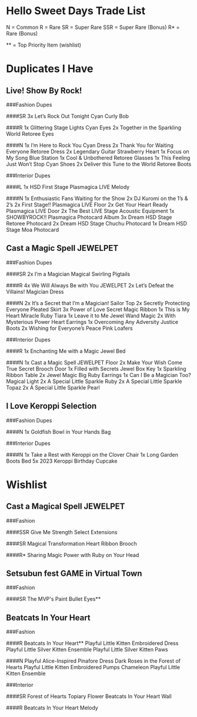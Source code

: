 # Hello Sweet Days Trade List

N = Common
R = Rare
SR = Super Rare
SSR = Super Rare (Bonus)
R* = Rare (Bonus)

** = Top Priority Item (wishlist)


Duplicates I Have
======

Live! Show By Rock! 
------

###Fashion Dupes

####SR
3x Let’s Rock Out Tonight Cyan Curly Bob

####R
1x Glittering Stage Lights Cyan Eyes
2x Together in the Sparkling World Retoree Eyes

####N
1x I’m Here to Rock You Cyan Dress
2x Thank You for Waiting Everyone Retoree Dress
2x Legendary Guitar Strawberry Heart
1x Focus on My Song Blue Station
1x Cool & Unbothered Retoree Glasses
1x This Feeling Just Won’t Stop Cyan Shoes
2x Deliver this Tune to the World Retoree Boots

###Interior Dupes

####L
1x HSD First Stage Plasmagica LIVE Melody

####N
1x Enthusiastic Fans Waiting for the Show
2x DJ Kuromi on the 1’s & 2’s
2x First Stage!! Plasmagica LIVE Floor
2x Get Your Heart Ready Plasmagica LIVE Door
2x The Best LIVE Stage Acoustic Equipment
1x SHOWBYROCK!! Plasmagica Photocard Album
3x Dream HSD Stage Retoree Photocard
2x Dream HSD Stage Chuchu Photocard
1x Dream HSD Stage Moa Photocard



Cast a Magic Spell JEWELPET 
------

###Fashion Dupes

####SR
2x I’m a Magician Magical Swirling Pigtails

####R
4x We Will Always Be with You JEWELPET
2x Let’s Defeat the Villains! Magician Dress

####N
2x It’s a Secret that I’m a Magician! Sailor Top
2x Secretly Protecting Everyone Pleated Skirt
3x Power of Love Secret Magic Ribbon
1x This is My Heart Miracle Ruby Tiara
1x Leave it to Me Jewel Wand Magic
2x With Mysterious Power Heart Earrings
1x Overcoming Any Adversity Justice Boots
2x Wishing for Everyone’s Peace Pink Loafers

###Interior Dupes

####R
1x Enchanting Me with a Magic Jewel Bed

####N
1x Cast a Magic Spell JEWELPET Floor
2x Make Your Wish Come True Secret Brooch Door
1x Filled with Secrets Jewel Box Key
1x Sparkling Ribbon Table
2x Jewel Magic Big Ruby Earrings
1x Can I Be a Magician Too? Magical Light
2x A Special Little Sparkle Ruby
2x A Special Little Sparkle Topaz
2x A Special Little Sparkle Pearl



I Love Keroppi Selection
------

###Fashion Dupes

####N
1x Goldfish Bowl in Your Hands Bag

###Interior Dupes

####N
1x Take a Rest with Keroppi on the Clover Chair
1x Long Garden Boots Bed
5x 2023 Keroppi Birthday Cupcake



Wishlist
======


Cast a Magical Spell JEWELPET
------

###Fashion

####SSR
Give Me Strength Select Extensions

####SR
Magical Transformation Heart Ribbon Brooch

####R*
Sharing Magic Power with Ruby on Your Head


Setsubun fest GAME in Virtual Town
------

###Fashion

####SR
The MVP's Paint Bullet Eyes**


Beatcats In Your Heart
------

###Fashion

####R
Beatcats In Your Heart**
Playful Little Kitten Embroidered Dress
Playful Little Silver Kitten Ensemble
Playful Little Silver Kitten Paws

####N
Playful Alice-Inspired Pinafore Dress
Dark Roses in the Forest of Hearts
Playful Little Kitten Embroidered Pumps
Chameleon Playful Little Kitten Ensemble

###Interior

####SR
Forest of Hearts Topiary Flower
Beatcats In Your Heart Wall

####R
Beatcats In Your Heart Melody